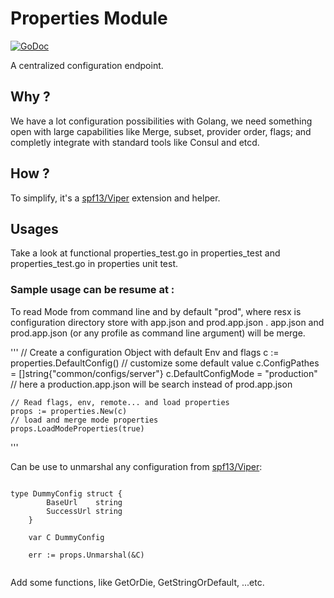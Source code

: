 # Properties Module

[![GoDoc](https://godoc.org/github.com/heirko/go-contrib/properties?status.png)](https://godoc.org/github.com/heirko/go-contrib)

A centralized configuration endpoint.

## Why ?

We have a lot configuration possibilities with Golang, we need something open with large capabilities like Merge, subset, provider order, flags; and completly integrate with standard tools like Consul and etcd.

## How ?

To simplify, it's a [spf13/Viper](https://github.com/spf13/viper) extension and helper.

## Usages

Take a look at functional properties_test.go in properties_test and properties_test.go in properties unit test.

### Sample usage can be resume at :

To read Mode from command line and by default "prod", where resx is configuration directory store with app.json and prod.app.json .
app.json and prod.app.json (or any profile as command line argument) will be merge.

'''
	// Create a configuration Object with default Env and flags
	c := properties.DefaultConfig()
	// customize some default value
	c.ConfigPathes = []string{"common/configs/server"}
	c.DefaultConfigMode = "production" // here a production.app.json will be search instead of prod.app.json

	// Read flags, env, remote... and load properties
	props := properties.New(c)
	// load and merge mode properties
	props.LoadModeProperties(true)

'''


Can be use to unmarshal any configuration from [spf13/Viper](https://github.com/spf13/viper):

```golang

type DummyConfig struct {
		BaseUrl    string
		SuccessUrl string
	}

    var C DummyConfig

	err := props.Unmarshal(&C)
	
```


Add some functions, like GetOrDie, GetStringOrDefault, ...etc.
